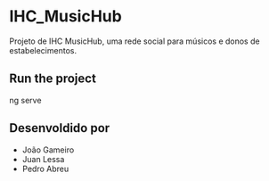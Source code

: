 # IHC_MusicHub
Projeto de IHC MusicHub, uma rede social para 
músicos e donos de estabelecimentos.
## Run the project
ng serve
## Desenvoldido por
- João Gameiro
- Juan Lessa
- Pedro Abreu
